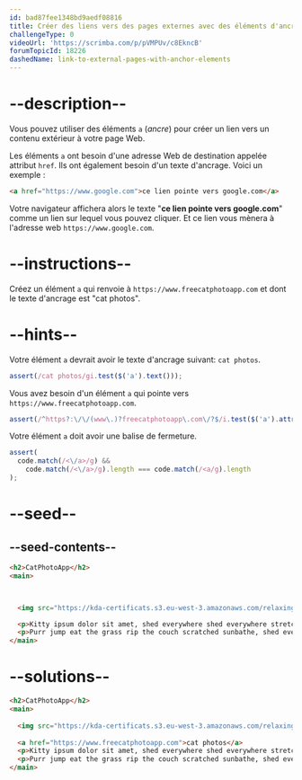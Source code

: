 ```yaml
---
id: bad87fee1348bd9aedf08816
title: Créer des liens vers des pages externes avec des éléments d'ancrage
challengeType: 0
videoUrl: 'https://scrimba.com/p/pVMPUv/c8EkncB'
forumTopicId: 18226
dashedName: link-to-external-pages-with-anchor-elements
---
```


# --description--

Vous pouvez utiliser des éléments `a` (*ancre*) pour créer un lien vers un contenu extérieur à votre page Web.

Les éléments `a` ont besoin d'une adresse Web de destination appelée attribut `href`. Ils ont également besoin d'un texte d'ancrage. Voici un exemple :

```html
<a href="https://www.google.com">ce lien pointe vers google.com</a>
```

Votre navigateur affichera alors le texte "**ce lien pointe vers google.com**" comme un lien sur lequel vous pouvez cliquer. Et ce lien vous mènera à l'adresse web `https://www.google.com`.

# --instructions--

Créez un élément `a` qui renvoie à `https://www.freecatphotoapp.com` et dont le texte d'ancrage est "cat photos".

# --hints--

Votre élément `a` devrait avoir le texte d'ancrage suivant: `cat photos`.

```js
assert(/cat photos/gi.test($('a').text()));
```

Vous avez besoin d'un élément `a` qui pointe vers `https://www.freecatphotoapp.com`.

```js
assert(/^https?:\/\/(www\.)?freecatphotoapp\.com\/?$/i.test($('a').attr('href')));
```

Votre élément `a` doit avoir une balise de fermeture.

```js
assert(
  code.match(/<\/a>/g) &&
    code.match(/<\/a>/g).length === code.match(/<a/g).length
);
```

# --seed--

## --seed-contents--

```html
<h2>CatPhotoApp</h2>
<main>



  <img src="https://kda-certificats.s3.eu-west-3.amazonaws.com/relaxing_cat_4b5892f189.jpg?7969519" alt="Un joli chat orange couché sur le dos.">

  <p>Kitty ipsum dolor sit amet, shed everywhere shed everywhere stretching attack your ankles chase the red dot, hairball run catnip eat the grass sniff.</p>
  <p>Purr jump eat the grass rip the couch scratched sunbathe, shed everywhere rip the couch sleep in the sink fluffy fur catnip scratched.</p>
</main>
```

# --solutions--

```html
<h2>CatPhotoApp</h2>
<main>
  
  <img src="https://kda-certificats.s3.eu-west-3.amazonaws.com/relaxing_cat_4b5892f189.jpg?7969519" alt="Un joli chat orange couché sur le dos.">
  
  <a href="https://www.freecatphotoapp.com">cat photos</a>
  <p>Kitty ipsum dolor sit amet, shed everywhere shed everywhere stretching attack your ankles chase the red dot, hairball run catnip eat the grass sniff.</p>
  <p>Purr jump eat the grass rip the couch scratched sunbathe, shed everywhere rip the couch sleep in the sink fluffy fur catnip scratched.</p>
</main>
```
